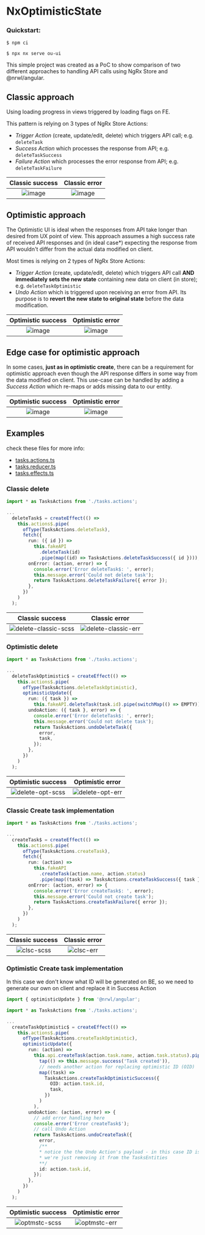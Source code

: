 

# NxOptimisticState

### Quickstart:

`$ npm ci`

`$ npx nx serve ou-ui`

This simple project was created as a PoC to show comparison of two different approaches to handling API calls using NgRx Store and @nrwl/angular.

## Classic approach

Using loading progress in views triggered by loading flags on FE.

This pattern is relying on 3 types of NgRx Store Actions:
- *Trigger Action* (create, update/edit, delete) which triggers API call; e.g. `deleteTask`
- *Success Action* which processes the response from API; e.g. `deleteTaskSuccess`
- *Failure Action* which processes the error response from API;  e.g. `deleteTaskFailure`

Classic success            |  Classic error
:-------------------------:|:-------------------------:
![image](https://user-images.githubusercontent.com/15088626/151183748-8239e693-1d33-464a-a625-e28be8cf5284.png) |  ![image](https://user-images.githubusercontent.com/15088626/151183879-f6a30e87-0318-40bf-84cf-b274c2ebcc07.png)





## Optimistic approach

The Optimistic UI is ideal when the responses from API take longer than desired from UX point of view.
This approach assumes a high success rate of received API responses and (in ideal case*) expecting the response from API wouldn't differ from the actual data modified on client.

Most times is relying on 2 types of NgRx Store Actions:
- *Trigger Action* (create, update/edit, delete) which triggers API call **AND immediately sets the new state** containing new data on client (in store); e.g. `deleteTaskOptimistic`  
- *Undo Action* which is triggered upon receiving an error from API. Its purpose is to **revert the new state to original state** before the data modification.

Optimistic success            |  Optimistic error
:-------------------------:|:-------------------------:
![image](https://user-images.githubusercontent.com/15088626/151184041-1e977d20-bc5a-4c9d-8860-59913482408c.png) |  ![image](https://user-images.githubusercontent.com/15088626/151184114-cc0e7437-f2a9-4f6f-be78-a163ff23dea9.png)

## Edge case for optimistic approach

In some cases, **just as in optimistic create**, there can be a requirement for optimistic approach even though the API response differs in some way from the data modified on client.
This use-case can be handled by adding a *Success Action* which re-maps or adds missing data to our entity.

Optimistic success            |  Optimistic error
:-------------------------:|:-------------------------:
![image](https://user-images.githubusercontent.com/15088626/151184470-761b038c-ebcc-45df-851f-621fa0f6bff9.png) |  ![image](https://user-images.githubusercontent.com/15088626/151184553-32181893-5514-464c-930c-f531d38ecc29.png)

## Examples
check these files for more info:

- [tasks.actions.ts](https://github.com/mrkpks/nx-optimistic-state/blob/main/libs/tasks/src/lib/%2Bstate/tasks.actions.ts)
- [tasks.reducer.ts](https://github.com/mrkpks/nx-optimistic-state/blob/main/libs/tasks/src/lib/%2Bstate/tasks.reducer.ts)
- [tasks.effects.ts](https://github.com/mrkpks/nx-optimistic-state/blob/main/libs/tasks/src/lib/%2Bstate/tasks.effects.ts)

### Classic delete

```ts
import * as TasksActions from './tasks.actions';

...
  deleteTask$ = createEffect(() =>
    this.actions$.pipe(
      ofType(TasksActions.deleteTask),
      fetch({
        run: ({ id }) =>
          this.fakeAPI
            .deleteTask(id)
            .pipe(map((id) => TasksActions.deleteTaskSuccess({ id }))),
        onError: (action, error) => {
          console.error('Error deleteTask$: ', error);
          this.message.error('Could not delete task');
          return TasksActions.deleteTaskFailure({ error });
        },
      })
    )
  );
```

Classic success            |  Classic error
:-------------------------:|:-------------------------:
![delete-classic-scss](https://user-images.githubusercontent.com/15088626/151186828-6258a100-208d-4957-9b1e-0ae89bafa1a9.gif) |  ![delete-classic-err](https://user-images.githubusercontent.com/15088626/151186851-5b58aeda-106c-40bc-8eee-465cff39bdee.gif)

### Optimistic delete

```ts
import * as TasksActions from './tasks.actions';

...
  deleteTaskOptimistic$ = createEffect(() =>
    this.actions$.pipe(
      ofType(TasksActions.deleteTaskOptimistic),
      optimisticUpdate({
        run: ({ task }) =>
          this.fakeAPI.deleteTask(task.id).pipe(switchMap(() => EMPTY)),
        undoAction: ({ task }, error) => {
          console.error('Error deleteTask$: ', error);
          this.message.error('Could not delete task');
          return TasksActions.undoDeleteTask({
            error,
            task,
          });
        },
      })
    )
  );
```

Optimistic success            |  Optimistic error
:-------------------------:|:-------------------------:
![delete-opt-scss](https://user-images.githubusercontent.com/15088626/151186939-8120d705-1375-43ac-9be6-f124b7720189.gif) |  ![delete-opt-err](https://user-images.githubusercontent.com/15088626/151186957-42401d51-96dc-4e31-ab27-e10b74b31010.gif)

### Classic Create task implementation

```ts
import * as TasksActions from './tasks.actions';

...
  createTask$ = createEffect(() =>
    this.actions$.pipe(
      ofType(TasksActions.createTask),
      fetch({
        run: (action) =>
          this.fakeAPI
            .createTask(action.name, action.status)
            .pipe(map((task) => TasksActions.createTaskSuccess({ task }))),
        onError: (action, error) => {
          console.error('Error createTask$: ', error);
          this.message.error('Could not create task');
          return TasksActions.createTaskFailure({ error });
        },
      })
    )
  );
```

Classic success            |  Classic error
:-------------------------:|:-------------------------:
![clsc-scss](https://user-images.githubusercontent.com/15088626/151178163-51bf4811-8d7c-44b8-a393-e65380e77784.gif)  |  ![clsc-err](https://user-images.githubusercontent.com/15088626/151178180-747c46e7-36f9-42a8-8437-5af97919fa2f.gif)


### Optimistic Create task implementation

In this case we don't know what ID will be generated on BE, so we need to generate our own on client and replace it in Success Action

```ts
import { optimisticUpdate } from '@nrwl/angular';

import * as TasksActions from './tasks.actions';

...
  createTaskOptimistic$ = createEffect(() =>
    this.actions$.pipe(
      ofType(TasksActions.createTaskOptimistic),
      optimisticUpdate({
        run: (action) =>
          this.api.createTask(action.task.name, action.task.status).pipe(
            tap(() => this.message.success('Task created')),
            // needs another action for replacing optimistic ID (OID)
            map((task) =>
              TasksActions.createTaskOptimisticSuccess({
                OID: action.task.id,
                task,
              })
            )
          ),
        undoAction: (action, error) => {
          // add error handling here
          console.error('Error createTask$');
          // call Undo Action
          return TasksActions.undoCreateTask({
            error,
            /**
            * notice the the Undo Action's payload - in this case ID is enough, 
            * we're just removing it from the TasksEntities
            **/
            id: action.task.id, 
          });
        },
      })
    )
  );
```

Optimistic success            |  Optimistic error
:-------------------------:|:-------------------------:
![optmstc-scss](https://user-images.githubusercontent.com/15088626/151178105-3b0df0e3-937f-4fe4-bd7a-98c216f81fbe.gif)  |  ![optmstc-err](https://user-images.githubusercontent.com/15088626/151178130-da73f3b0-a492-4811-8773-594f6cf3a28b.gif)
